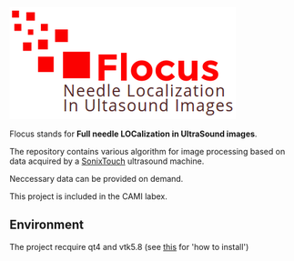 ![Banner](Fig/Banner.png)

Flocus stands for __Full needle LOCalization in UltraSound images__.

The repository contains various algorithm for image processing based on data acquired by a [SonixTouch](http://www.ultrasonix.com/wikisonix/index.php/SonixTOUCH) ultrasound machine.

Neccessary data can be provided on demand. 

This project is included in the CAMI labex.

## Environment

The project recquire qt4 and vtk5.8 (see [this](https://www.comp.nus.edu.sg/~leowwk/install-vtk.html#vtkwithqt) for 'how to install')
